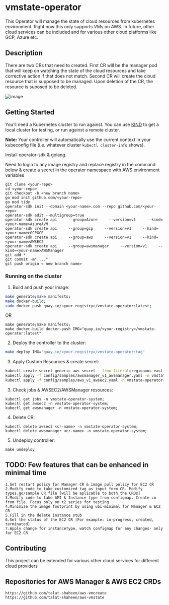 # vmstate-operator
This Operator will manage the state of cloud resources from kubernetes environment. Right now this only supports VMs on AWS. In future, other cloud services can be included and for various other cloud platforms like GCP, Azure etc.

## Description
There are two CRs that need to created.
First CR will be the manager pod that will keep on watching the state of the cloud resources and take corrective action if that does not match. 
Second CR will create the cloud resource that is supposed to be managed. Upon deletion of the CR, the resource is suposed to be deleted.

![image](https://user-images.githubusercontent.com/36874355/212598021-01716c9f-ea1a-4f11-b106-777781de06f0.png)

## Getting Started
You’ll need a Kubernetes cluster to run against. You can use [KIND](https://sigs.k8s.io/kind) to get a local cluster for testing, or run against a remote cluster.

**Note:** Your controller will automatically use the current context in your kubeconfig file (i.e. whatever cluster `kubectl cluster-info` shows).

Install operator-sdk & golang.

Need to login to any image registry and replace registry in the command below & create a secret in the operator namespace with AWS environment variables

```
git clone <your-repo>
cd <your-repo>
git checkout -b <new branch name>
go mod init github.com/<your-repo>
go mod tidy
operator-sdk init --domain <your-name>.com --repo github.com/<your-repo>
operator-sdk edit --multigroup=true
operator-sdk create api     --group=Azure     --version=v1     --kind=<your-name>AzureAVM
operator-sdk create api     --group=gcp     --version=v1     --kind=<your-name>GCPGCE
operator-sdk create api     --group=aws     --version=v1     --kind=<your-name>AWSEC2
operator-sdk create api     --group=awsmanager     --version=v1     --kind=<your-name>AWSManager
git add *
git commit -m"...."
git push origin < new branch name>
```



### Running on the cluster
1. Build and push your image:
	
```sh
make generate;make manifests;
make docker-build;
sudo docker push quay.io/<your-registry>/vmstate-operator:latest;
```
OR

```
make generate;make manifests;
make docker-build docker-push IMG="quay.io/<your-registry>/vmstate-operator:latest"
```
	
2. Deploy the controller to the cluster:

```sh
make deploy IMG="quay.io/<your-registry>/vmstate-operator:tag"
```

3. Apply Custom Resources & create secret:

```sh
kubectl create secret generic aws-secret --from-literal=region=us-east-1 --from-literal=aws-secret-access-key=<secret access key> --from-literal=aws-access-key-id=<secret access key id>
kubectl apply -f config/samples/awsmanager_v1_awsmanager.yaml -n vmstate-operator-system;
kubectl apply -f config/samples/aws_v1_awsec2.yaml -n vmstate-operator-system;
```
3. Check jobs & AWSEC2/AWSManager resources:

```
kubectl get jobs -n vmstate-operator-system;
kubectl get awsec2 -n vmstate-operator-system;
kubectl get awsmanager -n vmstate-operator-system;
```

4. Delete CR:

```
kubectl delete awsec2 <cr-name> -n vmstate-operator-system;
kubectl delete awsmanager <cr-name> -n vmstate-operator-system;
```

5. Undeploy controller:

```
make undeploy
```
## TODO: Few features that can be enhanced in minimal time

```
1.Set restart policy for Manager CR & image pull policy for EC2 CR
2.Modify code to take customized tag as input form CR. Modify types.go/sample CR file [will be aplicable to both the CRDs]
3.Modify code to take AMI & Instance type from configmap. Create cm from file. Focus only on t2 series for testing
4.Minimize the image footprint by using ubi-minimal for Manager & EC2 CR
5.Fill in the delete instance stub
6.Set the status of the EC2 CR [For example: in-progress, created, terminated]
7.Apply change for instanceType, watch configmap for any changes- only for EC2 CR

```

## Contributing
This project can be extended for various other cloud services for different cloud providers  

## Repositories for AWS Manager & AWS EC2 CRDs
```
https://github.com/talat-shaheen/aws-vmcreate
https://github.com/talat-shaheen/aws-vmstate
```

